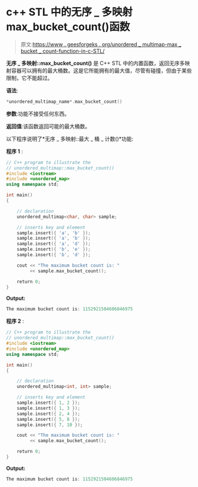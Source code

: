 # c++ STL 中的无序 _ 多映射 max_bucket_count()函数

> 原文:[https://www . geesforgeks . org/unordered _ multimap-max _ bucket _ count-function-in-c-STL/](https://www.geeksforgeeks.org/unordered_multimap-max_bucket_count-function-in-c-stl/)

**无序 _ 多映射::max_bucket_count()** 是 C++ STL 中的内置函数，返回无序多映射容器可以拥有的最大桶数。这是它所能拥有的最大值，尽管有碰撞，但由于某些限制，它不能超过。

**语法**:

```cpp
*unordered_multimap_name*.max_bucket_count()
```

**参数**:功能不接受任何东西。

**返回值**:该函数返回可能的最大桶数。

以下程序说明了*无序 _ 多映射::最大 _ 桶 _ 计数()*功能:

**程序 1** :

```cpp
// C++ program to illustrate the
// unordered_multimap::max_bucket_count()
#include <iostream>
#include <unordered_map>
using namespace std;

int main()
{

    // declaration
    unordered_multimap<char, char> sample;

    // inserts key and element
    sample.insert({ 'a', 'b' });
    sample.insert({ 'a', 'b' });
    sample.insert({ 'a', 'd' });
    sample.insert({ 'b', 'e' });
    sample.insert({ 'b', 'd' });

    cout << "The maximum bucket count is: "
         << sample.max_bucket_count();

    return 0;
}
```

**Output:**

```cpp
The maximum bucket count is: 1152921504606846975

```

**程序 2** :

```cpp
// C++ program to illustrate the
// unordered_multimap::max_bucket_count()
#include <iostream>
#include <unordered_map>
using namespace std;

int main()
{

    // declaration
    unordered_multimap<int, int> sample;

    // inserts key and element
    sample.insert({ 1, 2 });
    sample.insert({ 1, 3 });
    sample.insert({ 2, 4 });
    sample.insert({ 5, 8 });
    sample.insert({ 7, 10 });

    cout << "The maximum bucket count is: "
         << sample.max_bucket_count();

    return 0;
}
```

**Output:**

```cpp
The maximum bucket count is: 1152921504606846975

```